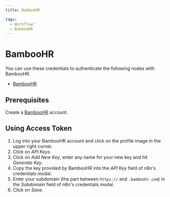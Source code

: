 ```yaml
---
title: BambooHR

tags:
  - Workflow²
  - BambooHR
---
```

# BambooHR

You can use these credentials to authenticate the following nodes with BambooHR.
- [BambooHR](/workflow/integrations/nodes/workflow-nodes-base.bambooHr/)

## Prerequisites

Create a [BambooHR](https://www.bamboohr.com/) account.

## Using Access Token

1. Log into your BambooHR account and click on the profile image in the upper right corner.
2. Click on *API Keys*.
3. Click on *Add New Key*, enter any name for your new key and hit *Generate Key*.
4. Copy the key provided by BambooHR into the *API Key* field of n8n's credentials modal.
5. Enter your subdomain (the part between `https://` and `.bamboohr.com`) in the *Subdomain* field of n8n's credentials modal.
6. Click on *Save*.
